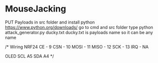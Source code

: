 # MouseJacking

PUT Payloads in src folder 
and install python https://www.python.org/downloads/
go to cmd
and src folder
type python attack_generator.py ducky.txt
ducky.txt is payloads name so it can be any name

/* Wiring NRF24
CE - 9
CSN - 10
MOSI - 11
MISO - 12
SCK - 13
IRQ - NA

OLED
SCL A5
SDA A4
*/


